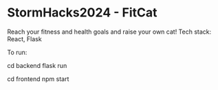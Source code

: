 # StormHacks2024 - FitCat
Reach your fitness and health goals and raise your own cat!
 Tech stack:
 React, Flask

To run:

cd backend
flask run

cd frontend
npm start